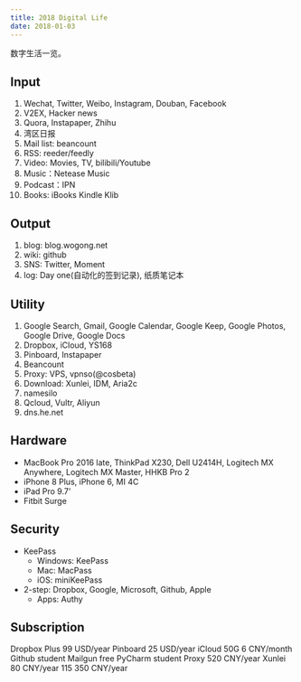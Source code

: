 ```yaml
---
title: 2018 Digital Life
date: 2018-01-03
---
```


数字生活一览。

## Input
1. Wechat, Twitter, Weibo, Instagram, Douban, Facebook
2. V2EX, Hacker news
3. Quora, Instapaper, Zhihu
4. 湾区日报
5. Mail list: beancount
6. RSS: reeder/feedly
8. Video: Movies, TV, bilibili/Youtube
9. Music：Netease Music
10. Podcast：IPN
11. Books: iBooks Kindle Klib

## Output
1. blog: blog.wogong.net
2. wiki: github
2. SNS: Twitter, Moment
3. log: Day one(自动化的签到记录), 纸质笔记本

## Utility
1. Google Search, Gmail, Google Calendar, Google Keep, Google Photos, Google Drive, Google Docs
2. Dropbox, iCloud, YS168
3. Pinboard, Instapaper
4. Beancount
6. Proxy: VPS, vpnso(@cosbeta)
7. Download: Xunlei, IDM, Aria2c
8. namesilo
9. Qcloud, Vultr, Aliyun
10. dns.he.net

## Hardware
* MacBook Pro 2016 late, ThinkPad X230, Dell U2414H, Logitech MX Anywhere, Logitech MX Master, HHKB Pro 2
* iPhone 8 Plus, iPhone 6, MI 4C
* iPad Pro 9.7'
* Fitbit Surge

## Security
* KeePass
	* Windows: KeePass
	* Mac: MacPass
	* iOS: miniKeePass
* 2-step: Dropbox, Google, Microsoft, Github, Apple
	* Apps: Authy

## Subscription
Dropbox Plus 99 USD/year
Pinboard 25 USD/year
iCloud 50G 6 CNY/month
Github student
Mailgun free
PyCharm student
Proxy 520 CNY/year
Xunlei 80 CNY/year
115 350 CNY/year